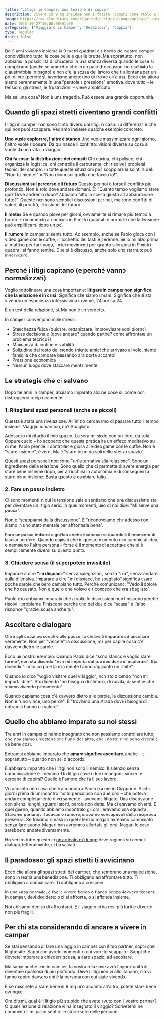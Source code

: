 ```yaml
---
title: 'Litigi in Camper: una lezione di coppia'
description: Vivere in 9 mq insieme non è facile. Scopri come Paolo e io gestiamo i conflitti in camper, quali strategie funzionano davvero e cosa abbiamo imparato sulla nostra relazione durante questo viaggio.
image: https://res.cloudinary.com/ilgattodicitturin/image/upload/f_auto,q_auto,w_800,dpr_auto/v1761640867/articoli/viaggi/nuove copertine  (1)-zqw17ljn.png
date: 2025-10-27T10:00:00+01:00
categories: ["Viaggiare in Camper", "Relazioni", "Coppia"]
type: regular
draft: false
---
```


Da 3 anni viviamo insieme in 9 metri quadrati e a bordo del nostro camper condividiamo tutto: le cose belle e quelle brutte. Ma soprattutto, non abbiamo la possibilità di chiuderci in una stanza diversa quando le cose si complicano (anche se ammetto che in un paio di occasioni ho rischiato la claustrofobia in bagno) e non c'è la scusa del lavoro che ti allontana per un po' di ore (perché sì, lavoriamo anche uno di fronte all'altra). Ecco che allora siamo perennemente in una "pentola a pressione" emotiva, dove tutto – le tensioni, gli stress, le frustrazioni – viene amplificato.

Ma sai una cosa? Non è una tragedia. Può essere una grande opportunità.

## Quando gli spazi stretti diventano grandi conflitti

I litigi in camper non sono tanto diversi dai litigi in casa. La differenza è che qui non puoi scappare. Vediamo insieme qualche esempio concreto.

**Uno vuole esplorare, l'altro è stanco**
Uno vuole massimizzare ogni giorno, l'altro vuole riposare. Da qui nasce il conflitto: visioni diverse su cosa si vuole da una vita in viaggio.

**Chi fa cosa: la distribuzione dei compiti**
Chi cucina, chi pulisce, chi organizza la logistica, chi controlla il carburante, chi risolve i problemi tecnici del camper. In tutte queste situazioni può scoppiare la scintilla del: "Non fai niente!" o "Non riconosci quello che faccio io!".

**Discussioni sul percorso e il futuro**
Questo per noi è forse il conflitto più profondo. Non è solo dove andare domani. È: "Quanto tempo vogliamo stare qui? Dove andremo dopo? Abbiamo fatto la scelta giusta ad abbandonare tutto?". Queste non sono semplici discussioni per noi, ma sono conflitti di valori, di priorità, di visione del futuro.

**Il meteo**
Se e quando piove per giorni, ovviamente si rimane più tempo a bordo. E rimamendo a rinchiusi in 9 metri quadrati è normale che la tensione può amplificarsi dopo un po'.

**Il rumore**
In camper si sente tutto. Ad esempio, anche se Paolo gioca con i video game con le cuffie, il ticchettio dei tasti è perenne. Se io mi alzo prima al mattino per fare yoga, i miei movimenti per quanto silenziosi in 9 metri quadrati si fanno sentire.
E se si è discusso, anche solo uno starnuto può innervosire. 

## Perché i litigi capitano (e perché vanno normalizzati)

Voglio sottolineare una cosa importante: **litigare in camper non significa che la relazione è in crisi**. Significa che siamo umani. Significa che si sta vivendo un'esperienza intensissima insieme, 24 ore su 24.

È un test della relazione, sì. Ma non è un verdetto.

In camper convergono mille stress:
- Stanchezza fisica (guidare, organizzare, improvvisare ogni giorno)
- Stress decisionale (dove andare? quando partire? come affrontare un problema tecnico?)
- Mancanza di routine e stabilità
- Solitudine dal resto del mondo (niente amici che arrivano al volo, niente famiglia che compare bussando alla porta accanto)
- Pressione economica
- Nessun luogo dove staccare mentalmente

## Le strategie che ci salvano

Dopo tre anni in camper, abbiamo imparato alcune cose su come non distruggerci reciprocamente.

### 1. Ritagliarsi spazi personali (anche se piccoli)

Questa è stata una rivelazione. All'inizio cercavamo di passare tutto il tempo insieme. Viaggio romantico, no? Sbagliato.

Adesso io mi ritaglio il mio spazio. La sera mi siedo con un libro, da sola. Oppure cucio – ho scoperto che questa pratica ha un effetto meditativo su di me. Paolo prende il controller e gioca ai video game con le cuffie. Non è "stare insieme", è vero. Ma è "stare bene da soli nello stesso spazio".

Questi spazi personali non sono "un'alternativa alla relazione". Sono un ingrediente della relazione. Sono quello che ci permette di avere energia per stare bene insieme dopo, per arricchirsi in autonomia e di conseguenza stare bene insieme. Basta questo a cambiare tutto.

### 2. Fare un passo indietro

Ci sono momenti in cui la tensione sale e sentiamo che una discussione sta per diventare un litigio serio. In quei momenti, uno di noi dice: "Mi serve una pausa".

Non è "scappiamo dalla discussione". È "riconosciamo che adesso non siamo in uno stato mentale per affrontarla bene".

Fare un passo indietro significa anche riconoscere quando è il momento di lasciar perdere. Quando capisci che in questo momento non cambierai idea, e nemmeno l'altra persona – forse è il momento di accettare che si è semplicemente diversi su questo punto.

### 3. Chiedere scusa (il superpotere invisibile)

Imparare a dire **"mi dispiace"** senza spiegazioni, senza "ma", senza andare sulla difensiva. Imparare a dire "mi dispiace, ho sbagliato" significa usare poche parole che però cambiano tutto. Perché comunicano: "Vedo il dolore che ho causato. Non è quello che volevo e riconosco che era sbagliato".

Paolo e io abbiamo imparato che a volte le discussioni non finiscono perché risolvi il problema. Finiscono perché uno dei due dice "scusa" e l'altro risponde "grazie, scusa anche tu".

## Ascoltare e dialogare

Oltre agli spazi personali e alle pause, la chiave è imparare ad ascoltare veramente. Non per "vincere" la discussione, ma per capire cosa c'è davvero dietro le parole.

Ecco un nostro esempio: Quando Paolo dice "sono stanco e voglio stare fermo", non sta dicendo "non mi importa del tuo desiderio di esplorare". Sta dicendo "il mio corpo e la mia mente hanno raggiunto un limite".

Quando io dico "voglio visitare quel villaggio", non sto dicendo "non mi importa di te". Sto dicendo "ho bisogno di stimolo, di novità, di sentire che stiamo vivendo pienamente".

Quando capiamo cosa c'è davvero dietro alle parole, la discussione cambia. Non è "uno vince, uno perde". È "troviamo una strada dove i bisogni di entrambi hanno un valore".

## Quello che abbiamo imparato su noi stessi

Tre anni in camper ci hanno insegnato che non possiamo controllare tutto, che non siamo un'estensione l'uno dell'altra, che i nostri ritmi sono diversi e va bene così.

Entrambi abbiamo imparato che **amare significa ascoltare**, anche – e soprattutto – quando non sei d'accordo.

E abbiamo imparato che i litigi non sono il nemico. Il silenzio senza comunicazione è il nemico. Un litigio dove i due rimangono sinceri e cercano di capirsi? Quello è l'amore che fa il suo lavoro.

Vi racconto una cosa che è accaduta a Paolo e a me in Giappone. Pochi giorni prima di un incontro molto pericoloso con due orsi – che poteva andare completamente diversamente – avevamo litigato. Una discussione con silenzi lunghi, sguardi storti, parole non dette. Ma ci eravamo chiariti. E quel giorno, quando abbiamo incontrato gli orsi, eravamo una squadra. Stavamo parlando, facevamo rumore, eravamo consapevoli della reciproca presenza. Se fossimo rimasti in quel silenzio magari avremmo camminato senza fare suono. Magari non avremmo allertato gli orsi. Magari le cose sarebbero andate diversamente.

Ho scritto tutto questo in [un articolo più lungo](/blog/il-giappone-puo-essere-pericoloso/) dove ragiono su come il dialogo, letteralmente, ci ha salvati.

## Il paradosso: gli spazi stretti ti avvicinano

Ecco che allora gli spazi stretti del camper, che sembrano una maledizione, sono in realtà una benedizione. Ti obbligano ad affrontare tutto. Ti obbligano a comunicare. Ti obbligano a crescere.

In una casa normale, è facile vivere fianco a fianco senza davvero toccarsi. In camper, devi decidere: o ci si affronta, o si affonda insieme.

Noi abbiamo deciso di affrontarci. E il viaggio ci ha resi più forti e di certo non più fragili.

## Per chi sta considerando di andare a vivere in camper

Se stai pensando di fare un viaggio in camper con il tuo partner, sappi che litigherate. Sappi che avrete momenti in cui vorrete scappare. Sappi che dovrete imparare a chiedere scusa, a dare spazio, ad ascoltare.

Ma sappi anche che in camper, la vostra relazione avrà l'opportunità di diventare qualcosa di più profondo. Dove i litigi non vi allontanano, ma vi fanno capire davvero chi è la persona con cui state vivendo.

E se riuscirete a stare bene in 9 mq uno accanto all'altro, potete stare bene ovunque.

Ora ditemi, qual è il litigio più stupido che avete avuto con il vostro partner? O quale lezione di relazione vi ha insegnato il viaggio? Scrivetemi nei commenti – mi piace sentire le storie vere delle persone.

